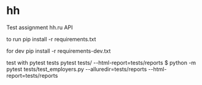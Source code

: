 # hh
Test assignment hh.ru API


to run
pip install -r requirements.txt

for dev
pip install -r requirements-dev.txt

test with 
pytest tests
pytest tests/ --html-report=tests/reports
$ python -m pytest tests/test_employers.py --alluredir=tests/reports --html-report=tests/reports 
